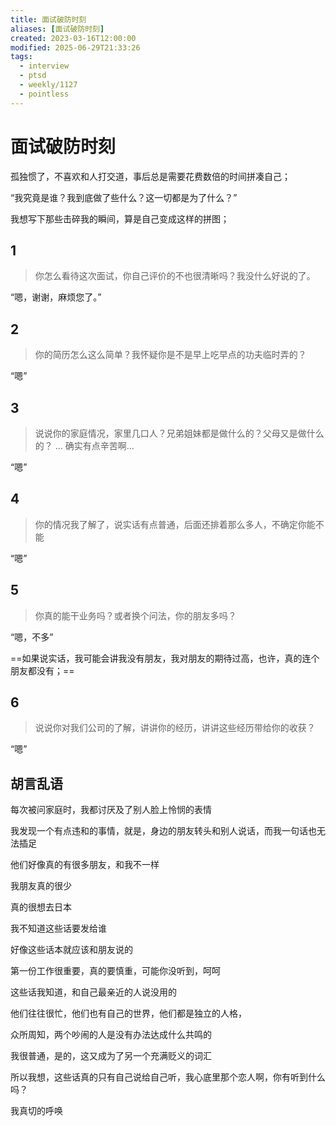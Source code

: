 ```yaml
---
title: 面试破防时刻
aliases: [面试破防时刻]
created: 2023-03-16T12:00:00
modified: 2025-06-29T21:33:26
tags:
  - interview
  - ptsd
  - weekly/1127
  - pointless
---
```


# 面试破防时刻

孤独惯了，不喜欢和人打交道，事后总是需要花费数倍的时间拼凑自己；

“我究竟是谁？我到底做了些什么？这一切都是为了什么？”

我想写下那些击碎我的瞬间，算是自己变成这样的拼图；

## 1

  > 你怎么看待这次面试，你自己评价的不也很清晰吗？我没什么好说的了。

“嗯，谢谢，麻烦您了。”

## 2

  > 你的简历怎么这么简单？我怀疑你是不是早上吃早点的功夫临时弄的？

“嗯”

## 3

  > 说说你的家庭情况，家里几口人？兄弟姐妹都是做什么的？父母又是做什么的？
  > …
  > 确实有点辛苦啊…

“嗯”

## 4

  > 你的情况我了解了，说实话有点普通，后面还排着那么多人，不确定你能不能

“嗯”

## 5

  > 你真的能干业务吗？或者换个问法，你的朋友多吗？

“嗯，不多”

==如果说实话，我可能会讲我没有朋友，我对朋友的期待过高，也许，真的连个朋友都没有；==

## 6

  > 说说你对我们公司的了解，讲讲你的经历，讲讲这些经历带给你的收获？

“嗯”

## 胡言乱语

每次被问家庭时，我都讨厌及了别人脸上怜悯的表情

我发现一个有点违和的事情，就是，身边的朋友转头和别人说话，而我一句话也无法插足

他们好像真的有很多朋友，和我不一样

我朋友真的很少

真的很想去日本

我不知道这些话要发给谁

好像这些话本就应该和朋友说的

第一份工作很重要，真的要慎重，可能你没听到，呵呵

这些话我知道，和自己最亲近的人说没用的

他们往往很忙，他们也有自己的世界，他们都是独立的人格，

众所周知，两个吵闹的人是没有办法达成什么共鸣的

我很普通，是的，这又成为了另一个充满贬义的词汇

所以我想，这些话真的只有自己说给自己听，我心底里那个恋人啊，你有听到什么吗？

我真切的呼唤
